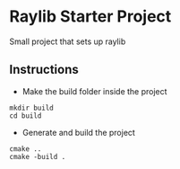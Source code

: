 # Raylib Starter Project

Small project that sets up raylib

## Instructions

- Make the build folder inside the project

```
mkdir build
cd build
```

- Generate and build the project

```
cmake ..
cmake -build .
```

